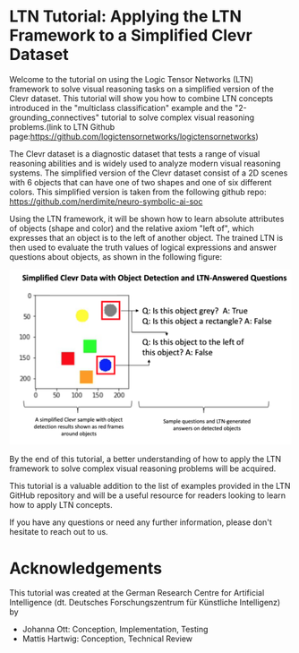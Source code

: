 # LTN Tutorial: Applying the LTN Framework to a Simplified Clevr Dataset

Welcome to the tutorial on using the Logic Tensor Networks (LTN) framework to solve visual reasoning tasks on a simplified version of the Clevr dataset. This tutorial will show you how to combine LTN concepts introduced in the "multiclass classification" example and the "2-grounding_connectives" tutorial to solve complex visual reasoning problems.(link to LTN Github page:https://github.com/logictensornetworks/logictensornetworks)

The Clevr dataset is a diagnostic dataset that tests a range of visual reasoning abilities and is widely used to analyze modern visual reasoning systems. The simplified version of the Clevr dataset consist of a 2D scenes with 6 objects that can have one of two shapes and one of six different colors. This simplified version is taken from the following github repo:  https://github.com/nerdimite/neuro-symbolic-ai-soc

Using the LTN framework, it will be shown how to learn absolute attributes of objects (shape and color) and the relative axiom "left of", which expresses that an object is to the left of another object. The trained LTN is then used to evaluate the truth values of logical expressions and answer questions about objects, as shown in the following figure:

![alt text](https://github.com/JohannaOttb00782280/Tutorial_LTN_Clevr_like/blob/main/Figure%202%20Simplified%20Clevr%20Detector%20and%20LTN.png)

By the end of this tutorial, a better understanding of how to apply the LTN framework to solve complex visual reasoning problems will be acquired.

This tutorial is a valuable addition to the list of examples provided in the LTN GitHub repository and will be a useful resource for readers looking to learn how to apply LTN concepts.

If you have any questions or need any further information, please don't hesitate to reach out to us.


# Acknowledgements

This tutorial was created at the German Research Centre for Artificial Intelligence (dt. Deutsches Forschungszentrum für Künstliche Intelligenz) by 

- Johanna Ott: Conception, Implementation, Testing 
- Mattis Hartwig: Conception, Technical Review
